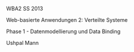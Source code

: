 WBA2 SS 2013

Web-basierte Anwendungen 2: Verteilte Systeme

Phase 1 - Datenmodellierung und Data Binding

Ushpal Mann
